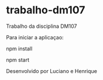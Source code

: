 # trabalho-dm107
Trabalho da disciplina DM107


Para iniciar a aplicaçao:

npm install

npm start


Desenvolvido por Luciano e Henrique

